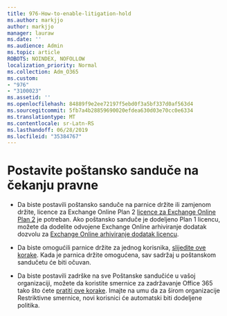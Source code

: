 ```yaml
---
title: 976-How-to-enable-litigation-hold
ms.author: markjjo
author: markjjo
manager: lauraw
ms.date: ''
ms.audience: Admin
ms.topic: article
ROBOTS: NOINDEX, NOFOLLOW
localization_priority: Normal
ms.collection: Adm_O365
ms.custom:
- "976"
- "3100023"
ms.assetid: ''
ms.openlocfilehash: 84889f9e2ee72197f5ebd0f3a5bf337d0af563d4
ms.sourcegitcommit: 5fb7a4b28859690020efdea630d03e70cc0e6334
ms.translationtype: MT
ms.contentlocale: sr-Latn-RS
ms.lasthandoff: 06/28/2019
ms.locfileid: "35384767"
---
```

# <a name="place-a-mailbox-on-legal-hold"></a>Postavite poštansko sanduče na čekanju pravne

- Da biste postavili poštansko sanduče na parnice držite ili zamjenom držite, licence za Exchange Online Plan 2 [licence za Exchange Online Plan 2](https://docs.microsoft.com/office365/servicedescriptions/office-365-platform-service-description/office-365-plan-options) je potreban. Ako poštansko sanduče je dodeljeno Plan 1 licencu, možete da dodelite odvojene Exchange Online arhiviranje dodatak dozvolu za [Exchange Online arhiviranje dodatak licencu](https://docs.microsoft.com/office365/servicedescriptions/exchange-online-archiving-service-description).

- Da biste omogućili parnice držite za jednog korisnika, [slijedite ove korake](https://docs.microsoft.com/office365/SecurityCompliance/place-a-mailbox-on-litigation-hold). Kada je parnica držite omogućena, sav sadržaj u poštanskom sandučetu će biti očuvan.

- Da biste postavili zadrške na sve Poštanske sandučiće u vašoj organizaciji, možete da koristite smernice za zadržavanje Office 365 tako što ćete [pratiti ove korake](https://docs.microsoft.com/office365/securitycompliance/retention-policies#applying-a-retention-policy-to-an-entire-organization-or-specific-locations). Imajte na umu da za širom organizacije Restriktivne smernice, novi korisnici će automatski biti dodeljene politika.
